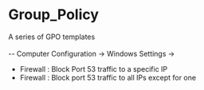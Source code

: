 # Group_Policy
A series of GPO templates<br>
<br>
-- Computer Configuration -> Windows Settings -> 
- Firewall : Block Port 53 traffic to a specific IP
- Firewall : Block port 53 traffic to all IPs except for one
